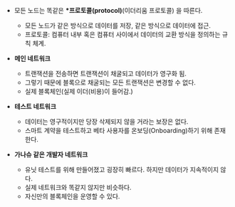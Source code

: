 - 모든 노드는 똑같은 **\*프로토콜(protocol)**(이더리움 프로토콜) 을 따른다.

  - 모든 노드가 같은 방식으로 데이터를 저장, 같은 방식으로 데이터에 접근.
  - 프로토콜: 컴퓨터 내부 혹은 컴퓨터 사이에서 데이터의 교환 방식을 정의하는 규칙 체계.

- **메인 네트워크**

  - 트랜잭션을 전송하면 트랜잭션이 채굴되고 데이터가 영구화 됨.
  - 그렇기 때문에 블록으로 채굴되는 모든 트랜잭션은 변경할 수 없다.
  - 실제 블록체인(실제 이더(비용)이 들어감.)

- **테스트 네트워크**

  - 데이터는 영구적이지만 당장 삭제되지 않을 거라는 보장은 없다.
  - 스마트 계약을 테스트하고 베타 사용자를 온보딩(Onboarding)하기 위해 존재한다.

- **가나슈 같은 개발자 네트워크**
  - 유닛 테스트를 위해 만들어졌고 굉장히 빠르다. 하지만 데이터가 지속적이지 않다.
  - 실제 네트워크와 똑같지 않지만 비슷하다.
  - 자신만의 블록체인을 운영할 수 있다.
